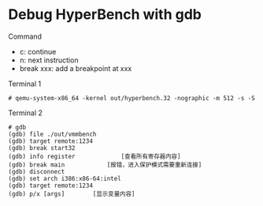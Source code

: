 # Debug HyperBench with gdb
Command

- c: continue
- n: next instruction
- break xxx: add a breakpoint at xxx

Terminal 1
```
# qemu-system-x86_64 -kernel out/hyperbench.32 -nographic -m 512 -s -S
```
Terminal 2
```
# gdb
(gdb) file ./out/vmmbench
(gdb) target remote:1234
(gdb) break start32
(gdb) info register				[查看所有寄存器内容]
(gdb) break main 			[报错，进入保护模式需要重新连接]
(gdb) disconnect
(gdb) set arch i386:x86-64:intel
(gdb) target remote:1234
(gdb) p/x [args]		[显示变量内容]
```


